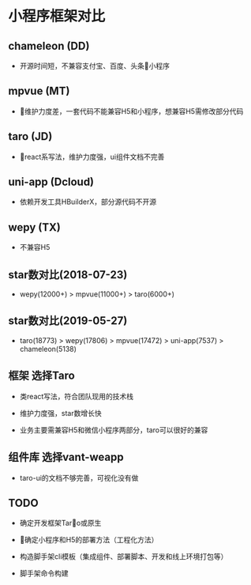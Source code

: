 <!--
 * @Description: 文件描述
 * @Author: cuiyibao001
 * @Date: 2019-05-27 12:08:21
 * @LastEditTime: 2019-05-29 14:02:08
 * @LastEditors: cuiyibao001
 -->
# 小程序框架对比

## chameleon (DD)

* 开源时间短，不兼容支付宝、百度、头条小程序

## mpvue (MT)

* 维护力度差，一套代码不能兼容H5和小程序，想兼容H5需修改部分代码

## taro (JD)

* react系写法，维护力度强，ui组件文档不完善

## uni-app (Dcloud)

* 依赖开发工具HBuilderX，部分源代码不开源

## wepy (TX)

* 不兼容H5

## star数对比(2018-07-23)

* wepy(12000+) > mpvue(11000+) > taro(6000+)

## star数对比(2019-05-27)

* taro(18773) > wepy(17806) > mpvue(17472) > uni-app(7537) > chameleon(5138)

## 框架 选择Taro

* 类react写法，符合团队现用的技术栈

* 维护力度强，star数增长快

* 业务主要需兼容H5和微信小程序两部分，taro可以很好的兼容

## 组件库 选择vant-weapp

* taro-ui的文档不够完善，可视化没有做

## TODO

* 确定开发框架Taro或原生

* 确定小程序和H5的部署方法（工程化方法）

* 构造脚手架cli模板（集成组件、部署脚本、开发和线上环境打包等）

* 脚手架命令构建

